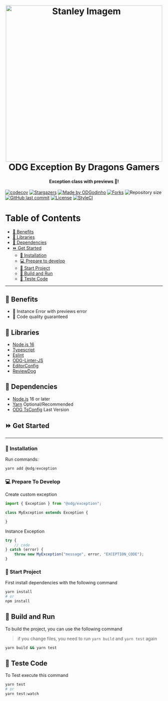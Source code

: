 <h1 align="center">
    <a href="https://github.com/ODGodinho">
        <img
            src="https://raw.githubusercontent.com/ODGodinho/Stanley-TheTemplate/main/public/images/Stanley.jpg"
            alt="Stanley Imagem" width="500"
        />
    </a>
    <br />
    ODG Exception By Dragons Gamers
    <br />
</h1>

<h4 align="center">Exception class with previews 🚨!</h4>

<p align="center">

[![codecov](https://codecov.io/gh/ODGodinho/ODGException/branch/main/graph/badge.svg?token=JCLIEK2OFN)](https://codecov.io/gh/ODGodinho/ODGException)
[![Stargazers](https://img.shields.io/github/stars/ODGodinho/ODGException?color=F430A4)](https://github.com/ODGodinho/ODGException/stargazers)
[![Made by ODGodinho](https://img.shields.io/badge/made%20by-ODGodinho-%2304A361)](https://www.linkedin.com/in/victor-alves-odgodinho/)
[![Forks](https://img.shields.io/github/forks/ODGodinho/ODGException?color=CD4D34)](https://github.com/ODGodinho/ODGException/network/members)
![Repository size](https://img.shields.io/github/repo-size/ODGodinho/ODGException)
[![GitHub last commit](https://img.shields.io/github/last-commit/ODGodinho/ODGException)](https://github.com/ODGodinho/ODGException/commits/master)
[![License](https://img.shields.io/badge/license-MIT-brightgreen)](https://opensource.org/licenses/MIT)
[![StyleCI](https://github.styleci.io/repos/577124284/shield?branch=main)](https://github.styleci.io/repos/577124284?branch=main)

</p>

# Table of Contents

- [🎇 Benefits](#-benefits)
- [📗 Libraries](#-libraries)
- [📁 Dependencies](#-dependencies)
- [⏩ Get Started](#-get-started)
  - [🔘 Installation](#-installation)
  - [💻 Prepare to develop](#-prepare-to-develop)
  - [📍 Start Project](#-start-project)
  - [📨 Build and Run](#-build-and-run)
  - [🧪 Teste Code](#-teste-code)

---

## 🎇 Benefits

- 🚀 Instance Error with previews error
- 🎇 Code quality guaranteed

## 📗 Libraries

- [Node.js 16](https://nodejs.org/?n=dragonsgamers)
- [Typescript](https://www.typescriptlang.org/?n=dragonsgamers)
- [Eslint](https://eslint.org/?n=dragonsgamers)
- [ODG-Linter-JS](https://github.com/ODGodinho/ODG-Linter-Js?n=dragonsgamers)
- [EditorConfig](https://editorconfig.org/?n=dragonsgamers)
- [ReviewDog](https://github.com/reviewdog/action-eslint)

## 📁 Dependencies

- [Node.js](https://nodejs.org) 16 or later
- [Yarn](https://yarnpkg.com/) Optional/Recommended
- [ODG TsConfig](https://github.com/ODGodinho/tsconfig) Last Version

## ⏩ Get Started

---

### 🔘 Installation

Run commands:

```powershell
yarn add @odg/exception
```

### 💻 Prepare To Develop

Create custom exception

```typescript
import { Exception } from "@odg/exception";

class MyException extends Exception {

}
```

Instance Exception

```typescript
try {
    // code
} catch (error) {
    throw new MyException("message", error, "EXCEPTION_CODE");
}
```

### 📍 Start Project

First install dependencies with the following command

```bash
yarn install
# or
npm install
```

## 📨 Build and Run

To build the project, you can use the following command

> if you change files, you need to run `yarn build` and `yarn test` again

```bash
yarn build && yarn test
```

## 🧪 Teste Code

To Test execute this command

```bash
yarn test
# or
yarn test:watch
```
